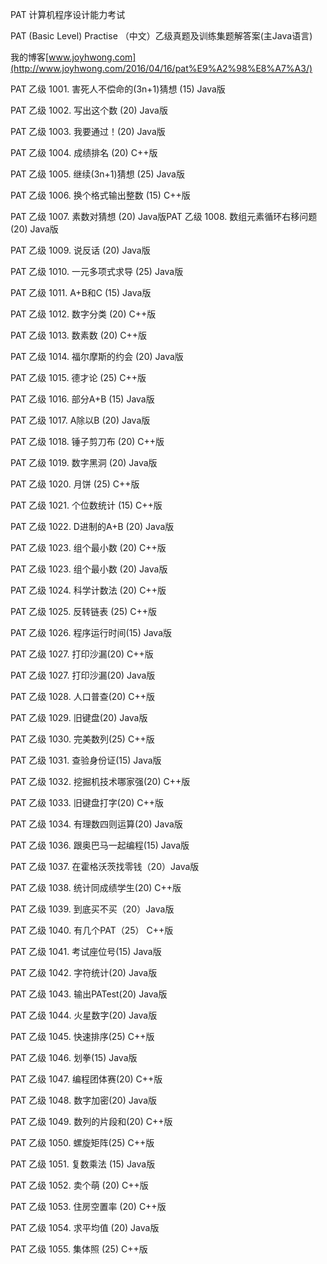 PAT 计算机程序设计能力考试


PAT (Basic Level) Practise （中文）乙级真题及训练集题解答案(主Java语言)


我的博客[www.joyhwong.com](http://www.joyhwong.com/2016/04/16/pat%E9%A2%98%E8%A7%A3/)


PAT 乙级 1001. 害死人不偿命的(3n+1)猜想 (15) Java版


PAT 乙级 1002. 写出这个数 (20) Java版


PAT 乙级 1003. 我要通过！(20) Java版


PAT 乙级 1004. 成绩排名 (20) C++版


PAT 乙级 1005. 继续(3n+1)猜想 (25) Java版


PAT 乙级 1006. 换个格式输出整数 (15) C++版


PAT 乙级 1007. 素数对猜想 (20) Java版PAT 乙级 1008. 数组元素循环右移问题 (20) Java版


PAT 乙级 1009. 说反话 (20) Java版


PAT 乙级 1010. 一元多项式求导 (25) Java版


PAT 乙级 1011. A+B和C (15) Java版


PAT 乙级 1012. 数字分类 (20) C++版


PAT 乙级 1013. 数素数 (20) C++版


PAT 乙级 1014. 福尔摩斯的约会 (20) Java版


PAT 乙级 1015. 德才论 (25) C++版


PAT 乙级 1016. 部分A+B (15) Java版


PAT 乙级 1017. A除以B (20) Java版


PAT 乙级 1018. 锤子剪刀布 (20) C++版


PAT 乙级 1019. 数字黑洞 (20) Java版


PAT 乙级 1020. 月饼 (25) C++版


PAT 乙级 1021. 个位数统计 (15) C++版


PAT 乙级 1022. D进制的A+B (20) Java版


PAT 乙级 1023. 组个最小数 (20) C++版


PAT 乙级 1023. 组个最小数 (20) Java版


PAT 乙级 1024. 科学计数法 (20) C++版


PAT 乙级 1025. 反转链表 (25) C++版


PAT 乙级 1026. 程序运行时间(15) Java版


PAT 乙级 1027. 打印沙漏(20) C++版


PAT 乙级 1027. 打印沙漏(20) Java版


PAT 乙级 1028. 人口普查(20) C++版


PAT 乙级 1029. 旧键盘(20) Java版


PAT 乙级 1030. 完美数列(25) C++版


PAT 乙级 1031. 查验身份证(15) Java版


PAT 乙级 1032. 挖掘机技术哪家强(20) C++版


PAT 乙级 1033. 旧键盘打字(20) C++版


PAT 乙级 1034. 有理数四则运算(20) Java版


PAT 乙级 1036. 跟奥巴马一起编程(15) Java版


PAT 乙级 1037. 在霍格沃茨找零钱（20）Java版


PAT 乙级 1038. 统计同成绩学生(20) C++版


PAT 乙级 1039. 到底买不买（20）Java版


PAT 乙级 1040. 有几个PAT（25） C++版


PAT 乙级 1041. 考试座位号(15) Java版


PAT 乙级 1042. 字符统计(20) Java版


PAT 乙级 1043. 输出PATest(20) Java版


PAT 乙级 1044. 火星数字(20) Java版


PAT 乙级 1045. 快速排序(25) C++版


PAT 乙级 1046. 划拳(15) Java版


PAT 乙级 1047. 编程团体赛(20) C++版


PAT 乙级 1048. 数字加密(20) Java版


PAT 乙级 1049. 数列的片段和(20) C++版


PAT 乙级 1050. 螺旋矩阵(25) C++版


PAT 乙级 1051. 复数乘法 (15) Java版


PAT 乙级 1052. 卖个萌 (20) C++版


PAT 乙级 1053. 住房空置率 (20) C++版


PAT 乙级 1054. 求平均值 (20) Java版


PAT 乙级 1055. 集体照 (25) C++版
